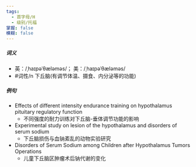 ```yaml
---
tags:
  - 首字母/H
  - 级别/托福
掌握: false
模糊: false
---
```

##### 词义
- 英：/ˌhaɪpəˈθæləməs/； 美：/ˌhaɪpəˈθæləməs/
- #词性/n  下丘脑(有调节体温、摄食、内分泌等的功能)
##### 例句
- Effects of different intensity endurance training on hypothalamus pituitary regulatory function
	- 不同强度的耐力训练对下丘脑-垂体调节功能的影响
- Experimental study on lesion of the hypothalamus and disorders of serum sodium
	- 下丘脑损伤与血钠紊乱的动物实验研究
- Disorders of Serum Sodium among Children after Hypothalamus Tumors Operations
	- 儿童下丘脑区肿瘤术后钠代谢的变化
